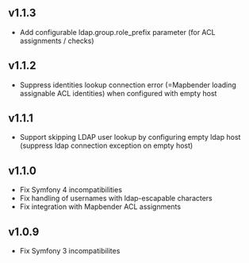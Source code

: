 ## v1.1.3
* Add configurable ldap.group.role_prefix parameter (for ACL assignments / checks)

## v1.1.2
* Suppress identities lookup connection error (=Mapbender loading assignable ACL identities) when configured with empty host

## v1.1.1
* Support skipping LDAP user lookup by configuring empty ldap host (suppress ldap connection exception on empty host)

## v1.1.0
* Fix Symfony 4 incompatibilities
* Fix handling of usernames with ldap-escapable characters
* Fix integration with Mapbender ACL assignments

## v1.0.9
* Fix Symfony 3 incompatibilites

